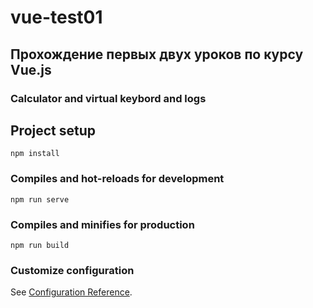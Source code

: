 # vue-test01

## Прохождение первых двух уроков по курсу Vue.js

### Calculator and virtual keybord and logs

## Project setup

```
npm install
```

### Compiles and hot-reloads for development

```
npm run serve
```

### Compiles and minifies for production

```
npm run build
```

### Customize configuration

See [Configuration Reference](https://cli.vuejs.org/config/).
